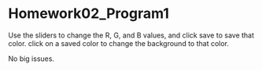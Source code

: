 # Homework02_Program1

 Use the sliders to change the R, G, and B values, and click save to save that color.
 click on a saved color to change the background to that color.

 No big issues.
